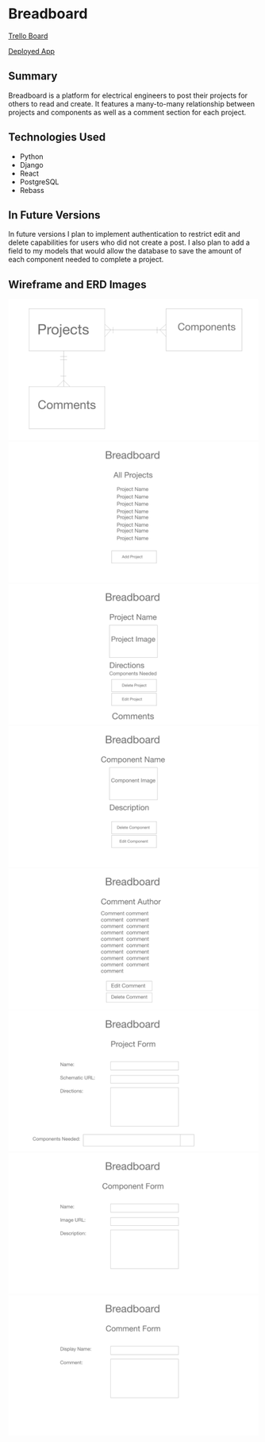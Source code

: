# Breadboard

[Trello Board](https://trello.com/b/vFlOvhfa/breadboard)

[Deployed App](https://breadboard-sei22.herokuapp.com/projects/34/)

## Summary

Breadboard is a platform for electrical engineers to post their projects for others to read and create. It features a many-to-many relationship between projects and components as well as a comment section for each project.

## Technologies Used

-   Python
-   Django
-   React
-   PostgreSQL
-   Rebass

## In Future Versions

In future versions I plan to implement authentication to restrict edit and delete capabilities for users who did not create a post. I also plan to add a field to my models that would allow the database to save the amount of each component needed to complete a project.

## Wireframe and ERD Images

![ERD Image](client/public/images/erd-image.png)
![Wireframe Image 1](client/public/images/wireframe-image-1.png)
![Wireframe Image 2](client/public/images/wireframe-image-2.png)
![Wireframe Image 3](client/public/images/wireframe-image-3.png)
![Wireframe Image 4](client/public/images/wireframe-image-4.png)
![Wireframe Image 5](client/public/images/wireframe-image-5.png)
![Wireframe Image 6](client/public/images/wireframe-image-6.png)
![Wireframe Image 7](client/public/images/wireframe-image-7.png)
